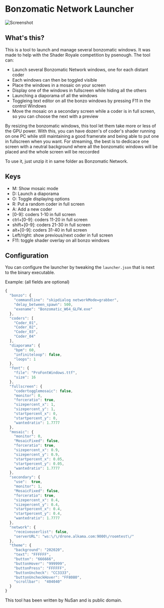 # Bonzomatic Network Launcher
![Screenshot](BonzoControl.png)

## What's this?
This is a tool to launch and manage several bonzomatic windows.
It was made to help with the Shader Royale competition by psenough.
The tool can:
- Launch several Bonzomatic Network windows, one for each distant coder
- Each windows can then be toggled visible
- Place the windows in a mosaic on your screen
- Display one of the windows in fullscreen while hiding all the others
- Launching a diaporama of all the windows
- Toggleing text editor on all the bonzo windows by pressing F11 in the control Windows
- Move the mosaic on a secondary screen while a coder is in full screen, so you can choose the next with a preview

By resizing the bonzomatic windows, this tool let them take more or less of the GPU power. With this, you can have dozen's of coder's shader running on one PC while still maintaining a good framerate and being able to put one in fullscreen when you want.
For streaming, the best is to dedicace one screen with a neutral background where all the bonzomatic windows will be placed and the whole screen will be reccorded

To use it, just unzip it in same folder as Bonzomatic Network.

## Keys
- M: Show mosaic mode
- D: Launch a diaporama
- O: Toggle displaying options
- R: Put a random coder in full screen
- A: Add a new coder
- [0-9]: coders 1-10 in full screen
- ctrl+[0-9]: coders 11-20 in full screen
- shift+[0-9]: coders 21-30 in full screen
- alt+[0-9]: coders 31-40 in full screen
- Left/right: show previous/next coder in full screen
- F11: toggle shader overlay on all bonzo windows

## Configuration
You can configure the launcher by tweaking the `launcher.json` that is next to the binary executable.

Example: (all fields are optional)
``` javascript
{
  "bonzo": {
    "commandline": "skipdialog networkMode=grabber",
    "delay_between_spawn": 500,
    "exename": "Bonzomatic_W64_GLFW.exe"
  },
  "coders": [
    "Coder_01",
    "Coder_02",
    "Coder_03",
    "Coder_04"
  ],
  "diaporama": {
    "bpm": 60,
    "infiniteloop": false,
    "loops": 1
  },
  "font": {
    "file": "ProFontWindows.ttf",
    "size": 16
  },
  "fullscreen": {
    "codertogglemosaic": false,
    "monitor": 0,
    "forceratio": true,
    "sizepercent_x": 1,
    "sizepercent_y": 1,
    "startpercent_x": 0,
    "startpercent_y": 0,
    "wantedratio": 1.7777
  },
  "mosaic": {
    "monitor": 0,
    "MosaicFixed": false,
    "forceratio": true,
    "sizepercent_x": 0.9,
    "sizepercent_y": 0.9,
    "startpercent_x": 0.05,
    "startpercent_y": 0.05,
    "wantedratio": 1.7777
  },
  "secondary": {
    "use":  true,
    "monitor": 1,
    "MosaicFixed": false,
    "forceratio": true,
    "sizepercent_x": 0.4,
    "sizepercent_y": 0.4,
    "startpercent_x": 0.4,
    "startpercent_y": 0.4,
    "wantedratio": 1.7777
  },
  "network": {
    "receiveuserlist": false,
    "serverURL": "ws:\/\/drone.alkama.com:9000\/roomtest\/"
  },
  "theme": {
    "background": "202020",
    "text": "FFFFFF",
    "button": "666666",
    "buttonHover": "999999",
    "buttonPress": "FFFFFF",
    "buttonUncheck": "CC3333",
    "buttonUncheckHover": "FF8080",
    "scrollbar":  "404040"
  }
} 
```

This tool has been written by NuSan and is public domain.
